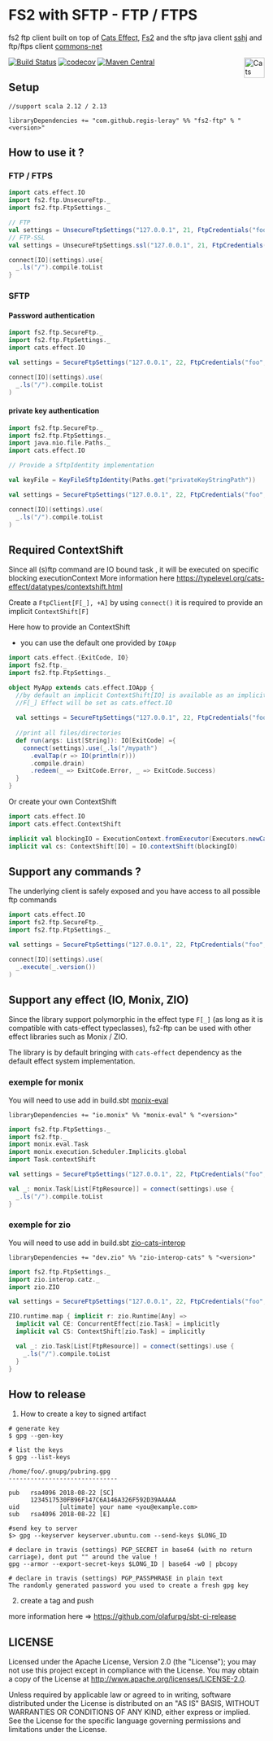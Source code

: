 # FS2 with SFTP - FTP / FTPS

fs2 ftp client built on top of [Cats Effect](https://typelevel.org/cats-effect/), [Fs2](http://fs2.io/) and the sftp java client [sshj](https://github.com/hierynomus/sshj) and ftp/ftps client [commons-net](https://commons.apache.org/proper/commons-net/) 

[![Build Status](https://travis-ci.org/regis-leray/fs2-ftp.svg?branch=master)](https://travis-ci.org/regis-leray/fs2-ftp)
[![codecov](https://codecov.io/gh/regis-leray/fs2-ftp/branch/master/graph/badge.svg)](https://codecov.io/gh/regis-leray/fs2-ftp)
[![Maven Central](https://img.shields.io/maven-central/v/com.github.regis-leray/fs2-ftp_2.12.svg)](http://search.maven.org/#search%7Cga%7C1%7Cfs2-ftp) 
<a href="https://typelevel.org/cats/"><img src="https://typelevel.org/cats/img/cats-badge.svg" height="40px" align="right" alt="Cats friendly" /></a>

## Setup

```
//support scala 2.12 / 2.13

libraryDependencies += "com.github.regis-leray" %% "fs2-ftp" % "<version>"
```

## How to use it ?

### FTP / FTPS

```scala
import cats.effect.IO
import fs2.ftp.UnsecureFtp._
import fs2.ftp.FtpSettings._

// FTP
val settings = UnsecureFtpSettings("127.0.0.1", 21, FtpCredentials("foo", "bar"))
// FTP-SSL 
val settings = UnsecureFtpSettings.ssl("127.0.0.1", 21, FtpCredentials("foo", "bar"))

connect[IO](settings).use{
  _.ls("/").compile.toList
}
```

### SFTP

#### Password authentication
```scala
import fs2.ftp.SecureFtp._
import fs2.ftp.FtpSettings._
import cats.effect.IO

val settings = SecureFtpSettings("127.0.0.1", 22, FtpCredentials("foo", "bar"))

connect[IO](settings).use(
  _.ls("/").compile.toList
)     
 ```

#### private key authentication
```scala
import fs2.ftp.SecureFtp._
import fs2.ftp.FtpSettings._
import java.nio.file.Paths._
import cats.effect.IO

// Provide a SftpIdentity implementation

val keyFile = KeyFileSftpIdentity(Paths.get("privateKeyStringPath"))

val settings = SecureFtpSettings("127.0.0.1", 22, FtpCredentials("foo", ""), keyFile)

connect[IO](settings).use(
  _.ls("/").compile.toList
)     
 ```

## Required ContextShift

Since all (s)ftp command are IO bound task , it will be executed on specific blocking executionContext
More information here https://typelevel.org/cats-effect/datatypes/contextshift.html


Create a `FtpClient[F[_], +A]` by using `connect()` it is required to provide an implicit `ContextShift[F]`

Here how to provide an ContextShift

* you can use the default one provided by `IOApp`
```scala
import cats.effect.{ExitCode, IO}
import fs2.ftp._
import fs2.ftp.FtpSettings._

object MyApp extends cats.effect.IOApp {
  //by default an implicit ContextShift[IO] is available as an implicit variable   
  //F[_] Effect will be set as cats.effect.IO
  
  val settings = SecureFtpSettings("127.0.0.1", 22, FtpCredentials("foo", "bar"))
  
  //print all files/directories
  def run(args: List[String]): IO[ExitCode] ={
    connect(settings).use(_.ls("/mypath")
      .evalTap(r => IO(println(r)))
      .compile.drain)
      .redeem(_ => ExitCode.Error, _ => ExitCode.Success)          
  }
}
```

Or create your own ContextShift
```scala
import cats.effect.IO
import cats.effect.ContextShift

implicit val blockingIO = ExecutionContext.fromExecutor(Executors.newCachedThreadPool())
implicit val cs: ContextShift[IO] = IO.contextShift(blockingIO)
```

## Support any commands ?
The underlying client is safely exposed and you have access to all possible ftp commands

```scala
import cats.effect.IO
import fs2.ftp.SecureFtp._
import fs2.ftp.FtpSettings._

val settings = SecureFtpSettings("127.0.0.1", 22, FtpCredentials("foo", "bar"))

connect[IO](settings).use(
  _.execute(_.version())
)     
 ```

## Support any effect (IO, Monix, ZIO)

Since the library support polymorphic in the effect type `F[_]` (as long as it is compatible with cats-effect typeclasses), fs2-ftp can be used with other effect libraries such as Monix / ZIO.

The library is by default bringing with `cats-effect` dependency as the default effect system implementation.

### exemple for monix

You will need to use add in build.sbt [monix-eval](https://github.com/monix/monix)

```
libraryDependencies += "io.monix" %% "monix-eval" % "<version>"
```

```scala
import fs2.ftp.FtpSettings._
import fs2.ftp._
import monix.eval.Task
import monix.execution.Scheduler.Implicits.global
import Task.contextShift

val settings = SecureFtpSettings("127.0.0.1", 22, FtpCredentials("foo", "bar"))

val _: monix.Task[List[FtpResource]] = connect(settings).use {
  _.ls("/").compile.toList
}
```

### exemple for zio

You will need to use add in build.sbt [zio-cats-interop](https://github.com/zio/interop-cats)

```
libraryDependencies += "dev.zio" %% "zio-interop-cats" % "<version>"
```

```scala
import fs2.ftp.FtpSettings._
import zio.interop.catz._
import zio.ZIO

val settings = SecureFtpSettings("127.0.0.1", 22, FtpCredentials("foo", "bar"))

ZIO.runtime.map { implicit r: zio.Runtime[Any] =>
  implicit val CE: ConcurrentEffect[zio.Task] = implicitly
  implicit val CS: ContextShift[zio.Task] = implicitly

  val _: zio.Task[List[FtpResource]] = connect(settings).use {
    _.ls("/").compile.toList
  }
}
```


## How to release

1. How to create a key to signed artifact

```
# generate key
$ gpg --gen-key

# list the keys
$ gpg --list-keys

/home/foo/.gnupg/pubring.gpg
------------------------------

pub   rsa4096 2018-08-22 [SC]
      1234517530FB96F147C6A146A326F592D39AAAAA
uid           [ultimate] your name <you@example.com>
sub   rsa4096 2018-08-22 [E]

#send key to server
$> gpg --keyserver keyserver.ubuntu.com --send-keys $LONG_ID

# declare in travis (settings) PGP_SECRET in base64 (with no return carriage), dont put "" around the value !
gpg --armor --export-secret-keys $LONG_ID | base64 -w0 | pbcopy

# declare in travis (settings) PGP_PASSPHRASE in plain text
The randomly generated password you used to create a fresh gpg key
```

2. create a tag and push

more information here => https://github.com/olafurpg/sbt-ci-release

## LICENSE

Licensed under the Apache License, Version 2.0 (the "License"); you may not use this project except in compliance with
the License. You may obtain a copy of the License at http://www.apache.org/licenses/LICENSE-2.0.

Unless required by applicable law or agreed to in writing, software distributed under the License is distributed on an
"AS IS" BASIS, WITHOUT WARRANTIES OR CONDITIONS OF ANY KIND, either express or implied. See the License for the specific
language governing permissions and limitations under the License.
